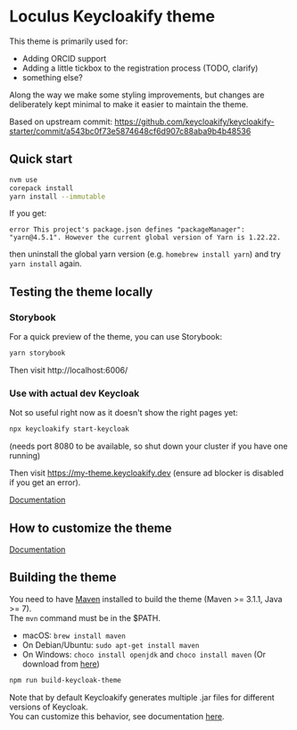 # Loculus Keycloakify theme

This theme is primarily used for:

-   Adding ORCID support
-   Adding a little tickbox to the registration process (TODO, clarify)
-   something else?

Along the way we make some styling improvements, but changes are deliberately kept minimal to make it easier to maintain the theme.

Based on upstream commit: https://github.com/keycloakify/keycloakify-starter/commit/a543bc0f73e5874648cf6d907c88aba9b4b48536

## Quick start

```bash
nvm use
corepack install
yarn install --immutable
```

If you get:

```log
error This project's package.json defines "packageManager": "yarn@4.5.1". However the current global version of Yarn is 1.22.22.
```

then uninstall the global yarn version (e.g. `homebrew install yarn`) and try `yarn install` again.

## Testing the theme locally

### Storybook

For a quick preview of the theme, you can use Storybook:

```bash
yarn storybook
```

Then visit http://localhost:6006/

### Use with actual dev Keycloak

Not so useful right now as it doesn't show the right pages yet:

```sh
npx keycloakify start-keycloak
```

(needs port 8080 to be available, so shut down your cluster if you have one running)

Then visit https://my-theme.keycloakify.dev (ensure ad blocker is disabled if you get an error).

[Documentation](https://docs.keycloakify.dev/testing-your-theme)

## How to customize the theme

[Documentation](https://docs.keycloakify.dev/customization-strategies)

## Building the theme

You need to have [Maven](https://maven.apache.org/) installed to build the theme (Maven >= 3.1.1, Java >= 7).  
The `mvn` command must be in the $PATH.

-   macOS: `brew install maven`
-   On Debian/Ubuntu: `sudo apt-get install maven`
-   On Windows: `choco install openjdk` and `choco install maven` (Or download from [here](https://maven.apache.org/download.cgi))

```bash
npm run build-keycloak-theme
```

Note that by default Keycloakify generates multiple .jar files for different versions of Keycloak.  
You can customize this behavior, see documentation [here](https://docs.keycloakify.dev/targeting-specific-keycloak-versions).
